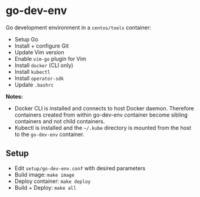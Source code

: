 # go-dev-env
Go development environment in a `centos/tools` container:
* Setup Go
* Install + configure Git
* Update Vim version
* Enable `vim-go` plugin for Vim
* Install `docker` (CLI only)
* Install `kubectl`
* Install `operator-sdk`
* Update `.bashrc`

**Notes:** 
* Docker CLI is installed and connects to host Docker daemon. Therefore containers created from within go-dev-env container become sibling containers and not child containers.
* Kubectl is installed and the `~/.kube` directory is mounted from the host to the `go-dev-env` container.

## Setup
* Edit `setup/go-dev-env.conf` with desired parameters
* Build image: `make image`
* Deploy container: `make deploy`
* Build + Deploy: `make all`
